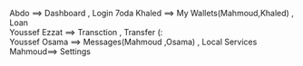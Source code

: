 Abdo ==> Dashboard , Login                                      7oda
Khaled ==> My Wallets(Mahmoud,Khaled) , Loan                                                    
Youssef Ezzat ==> Transction , Transfer (:                                              
Youssef Osama ==> Messages(Mahmoud ,Osama) , Local Services                                           
Mahmoud==> Settings
